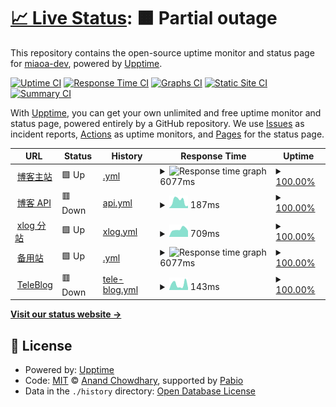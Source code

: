 # [📈 Live Status](https://up.zwh.moe): <!--live status--> **🟧 Partial outage**

This repository contains the open-source uptime monitor and status page for [miaoa-dev](https://up.zwh.moe), powered by [Upptime](https://github.com/upptime/upptime).

[![Uptime CI](https://github.com/miaoa-dev/upptime/workflows/Uptime%20CI/badge.svg)](https://github.com/miaoa-dev/upptime/actions?query=workflow%3A%22Uptime+CI%22)
[![Response Time CI](https://github.com/miaoa-dev/upptime/workflows/Response%20Time%20CI/badge.svg)](https://github.com/miaoa-dev/upptime/actions?query=workflow%3A%22Response+Time+CI%22)
[![Graphs CI](https://github.com/miaoa-dev/upptime/workflows/Graphs%20CI/badge.svg)](https://github.com/miaoa-dev/upptime/actions?query=workflow%3A%22Graphs+CI%22)
[![Static Site CI](https://github.com/miaoa-dev/upptime/workflows/Static%20Site%20CI/badge.svg)](https://github.com/miaoa-dev/upptime/actions?query=workflow%3A%22Static+Site+CI%22)
[![Summary CI](https://github.com/miaoa-dev/upptime/workflows/Summary%20CI/badge.svg)](https://github.com/miaoa-dev/upptime/actions?query=workflow%3A%22Summary+CI%22)

With [Upptime](https://upptime.js.org), you can get your own unlimited and free uptime monitor and status page, powered entirely by a GitHub repository. We use [Issues](https://github.com/miaoa-dev/upptime/issues) as incident reports, [Actions](https://github.com/miaoa-dev/upptime/actions) as uptime monitors, and [Pages](https://up.zwh.moe) for the status page.

<!--start: status pages-->
<!-- This summary is generated by Upptime (https://github.com/upptime/upptime) -->
<!-- Do not edit this manually, your changes will be overwritten -->
<!-- prettier-ignore -->
| URL | Status | History | Response Time | Uptime |
| --- | ------ | ------- | ------------- | ------ |
| <img alt="" src="https://icons.duckduckgo.com/ip3/zwh.moe.ico" height="13"> [博客主站](https://zwh.moe) | 🟩 Up | [.yml](https://github.com/miaoa-dev/upptime/commits/HEAD/history/.yml) | <details><summary><img alt="Response time graph" src="./graphs//response-time-week.png" height="20"> 6077ms</summary><br><a href="https://up.zwh.moe/history/"><img alt="Response time 6058" src="https://img.shields.io/endpoint?url=https%3A%2F%2Fraw.githubusercontent.com%2Fmiaoa-dev%2Fupptime%2FHEAD%2Fapi%2F%2Fresponse-time.json"></a><br><a href="https://up.zwh.moe/history/"><img alt="24-hour response time 6099" src="https://img.shields.io/endpoint?url=https%3A%2F%2Fraw.githubusercontent.com%2Fmiaoa-dev%2Fupptime%2FHEAD%2Fapi%2F%2Fresponse-time-day.json"></a><br><a href="https://up.zwh.moe/history/"><img alt="7-day response time 6077" src="https://img.shields.io/endpoint?url=https%3A%2F%2Fraw.githubusercontent.com%2Fmiaoa-dev%2Fupptime%2FHEAD%2Fapi%2F%2Fresponse-time-week.json"></a><br><a href="https://up.zwh.moe/history/"><img alt="30-day response time 6074" src="https://img.shields.io/endpoint?url=https%3A%2F%2Fraw.githubusercontent.com%2Fmiaoa-dev%2Fupptime%2FHEAD%2Fapi%2F%2Fresponse-time-month.json"></a><br><a href="https://up.zwh.moe/history/"><img alt="1-year response time 6058" src="https://img.shields.io/endpoint?url=https%3A%2F%2Fraw.githubusercontent.com%2Fmiaoa-dev%2Fupptime%2FHEAD%2Fapi%2F%2Fresponse-time-year.json"></a></details> | <details><summary><a href="https://up.zwh.moe/history/">100.00%</a></summary><a href="https://up.zwh.moe/history/"><img alt="All-time uptime 100.00%" src="https://img.shields.io/endpoint?url=https%3A%2F%2Fraw.githubusercontent.com%2Fmiaoa-dev%2Fupptime%2FHEAD%2Fapi%2F%2Fuptime.json"></a><br><a href="https://up.zwh.moe/history/"><img alt="24-hour uptime 100.00%" src="https://img.shields.io/endpoint?url=https%3A%2F%2Fraw.githubusercontent.com%2Fmiaoa-dev%2Fupptime%2FHEAD%2Fapi%2F%2Fuptime-day.json"></a><br><a href="https://up.zwh.moe/history/"><img alt="7-day uptime 100.00%" src="https://img.shields.io/endpoint?url=https%3A%2F%2Fraw.githubusercontent.com%2Fmiaoa-dev%2Fupptime%2FHEAD%2Fapi%2F%2Fuptime-week.json"></a><br><a href="https://up.zwh.moe/history/"><img alt="30-day uptime 100.00%" src="https://img.shields.io/endpoint?url=https%3A%2F%2Fraw.githubusercontent.com%2Fmiaoa-dev%2Fupptime%2FHEAD%2Fapi%2F%2Fuptime-month.json"></a><br><a href="https://up.zwh.moe/history/"><img alt="1-year uptime 100.00%" src="https://img.shields.io/endpoint?url=https%3A%2F%2Fraw.githubusercontent.com%2Fmiaoa-dev%2Fupptime%2FHEAD%2Fapi%2F%2Fuptime-year.json"></a></details>
| <img alt="" src="https://icons.duckduckgo.com/ip3/admin.zwh.moe.ico" height="13"> [博客 API](https://admin.zwh.moe/api/v2) | 🟥 Down | [api.yml](https://github.com/miaoa-dev/upptime/commits/HEAD/history/api.yml) | <details><summary><img alt="Response time graph" src="./graphs/api/response-time-week.png" height="20"> 187ms</summary><br><a href="https://up.zwh.moe/history/api"><img alt="Response time 185" src="https://img.shields.io/endpoint?url=https%3A%2F%2Fraw.githubusercontent.com%2Fmiaoa-dev%2Fupptime%2FHEAD%2Fapi%2Fapi%2Fresponse-time.json"></a><br><a href="https://up.zwh.moe/history/api"><img alt="24-hour response time 61" src="https://img.shields.io/endpoint?url=https%3A%2F%2Fraw.githubusercontent.com%2Fmiaoa-dev%2Fupptime%2FHEAD%2Fapi%2Fapi%2Fresponse-time-day.json"></a><br><a href="https://up.zwh.moe/history/api"><img alt="7-day response time 187" src="https://img.shields.io/endpoint?url=https%3A%2F%2Fraw.githubusercontent.com%2Fmiaoa-dev%2Fupptime%2FHEAD%2Fapi%2Fapi%2Fresponse-time-week.json"></a><br><a href="https://up.zwh.moe/history/api"><img alt="30-day response time 172" src="https://img.shields.io/endpoint?url=https%3A%2F%2Fraw.githubusercontent.com%2Fmiaoa-dev%2Fupptime%2FHEAD%2Fapi%2Fapi%2Fresponse-time-month.json"></a><br><a href="https://up.zwh.moe/history/api"><img alt="1-year response time 185" src="https://img.shields.io/endpoint?url=https%3A%2F%2Fraw.githubusercontent.com%2Fmiaoa-dev%2Fupptime%2FHEAD%2Fapi%2Fapi%2Fresponse-time-year.json"></a></details> | <details><summary><a href="https://up.zwh.moe/history/api">100.00%</a></summary><a href="https://up.zwh.moe/history/api"><img alt="All-time uptime 100.00%" src="https://img.shields.io/endpoint?url=https%3A%2F%2Fraw.githubusercontent.com%2Fmiaoa-dev%2Fupptime%2FHEAD%2Fapi%2Fapi%2Fuptime.json"></a><br><a href="https://up.zwh.moe/history/api"><img alt="24-hour uptime 100.00%" src="https://img.shields.io/endpoint?url=https%3A%2F%2Fraw.githubusercontent.com%2Fmiaoa-dev%2Fupptime%2FHEAD%2Fapi%2Fapi%2Fuptime-day.json"></a><br><a href="https://up.zwh.moe/history/api"><img alt="7-day uptime 100.00%" src="https://img.shields.io/endpoint?url=https%3A%2F%2Fraw.githubusercontent.com%2Fmiaoa-dev%2Fupptime%2FHEAD%2Fapi%2Fapi%2Fuptime-week.json"></a><br><a href="https://up.zwh.moe/history/api"><img alt="30-day uptime 100.00%" src="https://img.shields.io/endpoint?url=https%3A%2F%2Fraw.githubusercontent.com%2Fmiaoa-dev%2Fupptime%2FHEAD%2Fapi%2Fapi%2Fuptime-month.json"></a><br><a href="https://up.zwh.moe/history/api"><img alt="1-year uptime 100.00%" src="https://img.shields.io/endpoint?url=https%3A%2F%2Fraw.githubusercontent.com%2Fmiaoa-dev%2Fupptime%2FHEAD%2Fapi%2Fapi%2Fuptime-year.json"></a></details>
| <img alt="" src="https://icons.duckduckgo.com/ip3/xlog.zwh.moe.ico" height="13"> [xlog 分站](https://xlog.zwh.moe) | 🟩 Up | [xlog.yml](https://github.com/miaoa-dev/upptime/commits/HEAD/history/xlog.yml) | <details><summary><img alt="Response time graph" src="./graphs/xlog/response-time-week.png" height="20"> 709ms</summary><br><a href="https://up.zwh.moe/history/xlog"><img alt="Response time 669" src="https://img.shields.io/endpoint?url=https%3A%2F%2Fraw.githubusercontent.com%2Fmiaoa-dev%2Fupptime%2FHEAD%2Fapi%2Fxlog%2Fresponse-time.json"></a><br><a href="https://up.zwh.moe/history/xlog"><img alt="24-hour response time 564" src="https://img.shields.io/endpoint?url=https%3A%2F%2Fraw.githubusercontent.com%2Fmiaoa-dev%2Fupptime%2FHEAD%2Fapi%2Fxlog%2Fresponse-time-day.json"></a><br><a href="https://up.zwh.moe/history/xlog"><img alt="7-day response time 709" src="https://img.shields.io/endpoint?url=https%3A%2F%2Fraw.githubusercontent.com%2Fmiaoa-dev%2Fupptime%2FHEAD%2Fapi%2Fxlog%2Fresponse-time-week.json"></a><br><a href="https://up.zwh.moe/history/xlog"><img alt="30-day response time 645" src="https://img.shields.io/endpoint?url=https%3A%2F%2Fraw.githubusercontent.com%2Fmiaoa-dev%2Fupptime%2FHEAD%2Fapi%2Fxlog%2Fresponse-time-month.json"></a><br><a href="https://up.zwh.moe/history/xlog"><img alt="1-year response time 669" src="https://img.shields.io/endpoint?url=https%3A%2F%2Fraw.githubusercontent.com%2Fmiaoa-dev%2Fupptime%2FHEAD%2Fapi%2Fxlog%2Fresponse-time-year.json"></a></details> | <details><summary><a href="https://up.zwh.moe/history/xlog">100.00%</a></summary><a href="https://up.zwh.moe/history/xlog"><img alt="All-time uptime 100.00%" src="https://img.shields.io/endpoint?url=https%3A%2F%2Fraw.githubusercontent.com%2Fmiaoa-dev%2Fupptime%2FHEAD%2Fapi%2Fxlog%2Fuptime.json"></a><br><a href="https://up.zwh.moe/history/xlog"><img alt="24-hour uptime 100.00%" src="https://img.shields.io/endpoint?url=https%3A%2F%2Fraw.githubusercontent.com%2Fmiaoa-dev%2Fupptime%2FHEAD%2Fapi%2Fxlog%2Fuptime-day.json"></a><br><a href="https://up.zwh.moe/history/xlog"><img alt="7-day uptime 100.00%" src="https://img.shields.io/endpoint?url=https%3A%2F%2Fraw.githubusercontent.com%2Fmiaoa-dev%2Fupptime%2FHEAD%2Fapi%2Fxlog%2Fuptime-week.json"></a><br><a href="https://up.zwh.moe/history/xlog"><img alt="30-day uptime 100.00%" src="https://img.shields.io/endpoint?url=https%3A%2F%2Fraw.githubusercontent.com%2Fmiaoa-dev%2Fupptime%2FHEAD%2Fapi%2Fxlog%2Fuptime-month.json"></a><br><a href="https://up.zwh.moe/history/xlog"><img alt="1-year uptime 100.00%" src="https://img.shields.io/endpoint?url=https%3A%2F%2Fraw.githubusercontent.com%2Fmiaoa-dev%2Fupptime%2FHEAD%2Fapi%2Fxlog%2Fuptime-year.json"></a></details>
| <img alt="" src="https://icons.duckduckgo.com/ip3/bk.zwh.moe.ico" height="13"> [备用站](https://bk.zwh.moe) | 🟩 Up | [.yml](https://github.com/miaoa-dev/upptime/commits/HEAD/history/.yml) | <details><summary><img alt="Response time graph" src="./graphs//response-time-week.png" height="20"> 6077ms</summary><br><a href="https://up.zwh.moe/history/"><img alt="Response time 6058" src="https://img.shields.io/endpoint?url=https%3A%2F%2Fraw.githubusercontent.com%2Fmiaoa-dev%2Fupptime%2FHEAD%2Fapi%2F%2Fresponse-time.json"></a><br><a href="https://up.zwh.moe/history/"><img alt="24-hour response time 6099" src="https://img.shields.io/endpoint?url=https%3A%2F%2Fraw.githubusercontent.com%2Fmiaoa-dev%2Fupptime%2FHEAD%2Fapi%2F%2Fresponse-time-day.json"></a><br><a href="https://up.zwh.moe/history/"><img alt="7-day response time 6077" src="https://img.shields.io/endpoint?url=https%3A%2F%2Fraw.githubusercontent.com%2Fmiaoa-dev%2Fupptime%2FHEAD%2Fapi%2F%2Fresponse-time-week.json"></a><br><a href="https://up.zwh.moe/history/"><img alt="30-day response time 6074" src="https://img.shields.io/endpoint?url=https%3A%2F%2Fraw.githubusercontent.com%2Fmiaoa-dev%2Fupptime%2FHEAD%2Fapi%2F%2Fresponse-time-month.json"></a><br><a href="https://up.zwh.moe/history/"><img alt="1-year response time 6058" src="https://img.shields.io/endpoint?url=https%3A%2F%2Fraw.githubusercontent.com%2Fmiaoa-dev%2Fupptime%2FHEAD%2Fapi%2F%2Fresponse-time-year.json"></a></details> | <details><summary><a href="https://up.zwh.moe/history/">100.00%</a></summary><a href="https://up.zwh.moe/history/"><img alt="All-time uptime 100.00%" src="https://img.shields.io/endpoint?url=https%3A%2F%2Fraw.githubusercontent.com%2Fmiaoa-dev%2Fupptime%2FHEAD%2Fapi%2F%2Fuptime.json"></a><br><a href="https://up.zwh.moe/history/"><img alt="24-hour uptime 100.00%" src="https://img.shields.io/endpoint?url=https%3A%2F%2Fraw.githubusercontent.com%2Fmiaoa-dev%2Fupptime%2FHEAD%2Fapi%2F%2Fuptime-day.json"></a><br><a href="https://up.zwh.moe/history/"><img alt="7-day uptime 100.00%" src="https://img.shields.io/endpoint?url=https%3A%2F%2Fraw.githubusercontent.com%2Fmiaoa-dev%2Fupptime%2FHEAD%2Fapi%2F%2Fuptime-week.json"></a><br><a href="https://up.zwh.moe/history/"><img alt="30-day uptime 100.00%" src="https://img.shields.io/endpoint?url=https%3A%2F%2Fraw.githubusercontent.com%2Fmiaoa-dev%2Fupptime%2FHEAD%2Fapi%2F%2Fuptime-month.json"></a><br><a href="https://up.zwh.moe/history/"><img alt="1-year uptime 100.00%" src="https://img.shields.io/endpoint?url=https%3A%2F%2Fraw.githubusercontent.com%2Fmiaoa-dev%2Fupptime%2FHEAD%2Fapi%2F%2Fuptime-year.json"></a></details>
| <img alt="" src="https://icons.duckduckgo.com/ip3/t.zwh.moe.ico" height="13"> [TeleBlog](https://t.zwh.moe) | 🟥 Down | [tele-blog.yml](https://github.com/miaoa-dev/upptime/commits/HEAD/history/tele-blog.yml) | <details><summary><img alt="Response time graph" src="./graphs/tele-blog/response-time-week.png" height="20"> 143ms</summary><br><a href="https://up.zwh.moe/history/tele-blog"><img alt="Response time 139" src="https://img.shields.io/endpoint?url=https%3A%2F%2Fraw.githubusercontent.com%2Fmiaoa-dev%2Fupptime%2FHEAD%2Fapi%2Ftele-blog%2Fresponse-time.json"></a><br><a href="https://up.zwh.moe/history/tele-blog"><img alt="24-hour response time 53" src="https://img.shields.io/endpoint?url=https%3A%2F%2Fraw.githubusercontent.com%2Fmiaoa-dev%2Fupptime%2FHEAD%2Fapi%2Ftele-blog%2Fresponse-time-day.json"></a><br><a href="https://up.zwh.moe/history/tele-blog"><img alt="7-day response time 143" src="https://img.shields.io/endpoint?url=https%3A%2F%2Fraw.githubusercontent.com%2Fmiaoa-dev%2Fupptime%2FHEAD%2Fapi%2Ftele-blog%2Fresponse-time-week.json"></a><br><a href="https://up.zwh.moe/history/tele-blog"><img alt="30-day response time 148" src="https://img.shields.io/endpoint?url=https%3A%2F%2Fraw.githubusercontent.com%2Fmiaoa-dev%2Fupptime%2FHEAD%2Fapi%2Ftele-blog%2Fresponse-time-month.json"></a><br><a href="https://up.zwh.moe/history/tele-blog"><img alt="1-year response time 139" src="https://img.shields.io/endpoint?url=https%3A%2F%2Fraw.githubusercontent.com%2Fmiaoa-dev%2Fupptime%2FHEAD%2Fapi%2Ftele-blog%2Fresponse-time-year.json"></a></details> | <details><summary><a href="https://up.zwh.moe/history/tele-blog">100.00%</a></summary><a href="https://up.zwh.moe/history/tele-blog"><img alt="All-time uptime 100.00%" src="https://img.shields.io/endpoint?url=https%3A%2F%2Fraw.githubusercontent.com%2Fmiaoa-dev%2Fupptime%2FHEAD%2Fapi%2Ftele-blog%2Fuptime.json"></a><br><a href="https://up.zwh.moe/history/tele-blog"><img alt="24-hour uptime 100.00%" src="https://img.shields.io/endpoint?url=https%3A%2F%2Fraw.githubusercontent.com%2Fmiaoa-dev%2Fupptime%2FHEAD%2Fapi%2Ftele-blog%2Fuptime-day.json"></a><br><a href="https://up.zwh.moe/history/tele-blog"><img alt="7-day uptime 100.00%" src="https://img.shields.io/endpoint?url=https%3A%2F%2Fraw.githubusercontent.com%2Fmiaoa-dev%2Fupptime%2FHEAD%2Fapi%2Ftele-blog%2Fuptime-week.json"></a><br><a href="https://up.zwh.moe/history/tele-blog"><img alt="30-day uptime 100.00%" src="https://img.shields.io/endpoint?url=https%3A%2F%2Fraw.githubusercontent.com%2Fmiaoa-dev%2Fupptime%2FHEAD%2Fapi%2Ftele-blog%2Fuptime-month.json"></a><br><a href="https://up.zwh.moe/history/tele-blog"><img alt="1-year uptime 100.00%" src="https://img.shields.io/endpoint?url=https%3A%2F%2Fraw.githubusercontent.com%2Fmiaoa-dev%2Fupptime%2FHEAD%2Fapi%2Ftele-blog%2Fuptime-year.json"></a></details>

<!--end: status pages-->

[**Visit our status website →**](https://up.zwh.moe)

## 📄 License

- Powered by: [Upptime](https://github.com/upptime/upptime)
- Code: [MIT](./LICENSE) © [Anand Chowdhary](https://anandchowdhary.com), supported by [Pabio](https://pabio.com)
- Data in the `./history` directory: [Open Database License](https://opendatacommons.org/licenses/odbl/1-0/)
